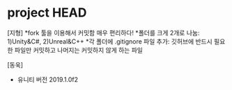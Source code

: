# project HEAD
[지형]
*fork 툴을 이용해서 커밋함 매우 편리하다!
*폴더를 크게 2개로 나눔: 1)Unity&C#, 2)Unreal&C++
*각 폴더에 .gitignore 파일 추가: 
깃허브에 반드시 필요한 파일만 커밋하고 나머지는 커밋하지 않게 하는 파일

[동욱]
* 유니티 버전 2019.1.0f2